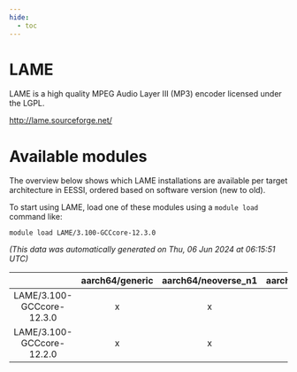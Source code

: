 ```yaml
---
hide:
  - toc
---
```


LAME
====


LAME is a high quality MPEG Audio Layer III (MP3) encoder licensed under the LGPL.

http://lame.sourceforge.net/
# Available modules


The overview below shows which LAME installations are available per target architecture in EESSI, ordered based on software version (new to old).

To start using LAME, load one of these modules using a `module load` command like:

```shell
module load LAME/3.100-GCCcore-12.3.0
```

*(This data was automatically generated on Thu, 06 Jun 2024 at 06:15:51 UTC)*  

| |aarch64/generic|aarch64/neoverse_n1|aarch64/neoverse_v1|x86_64/generic|x86_64/amd/zen2|x86_64/amd/zen3|x86_64/intel/haswell|x86_64/intel/skylake_avx512|
| :---: | :---: | :---: | :---: | :---: | :---: | :---: | :---: | :---: |
|LAME/3.100-GCCcore-12.3.0|x|x|x|x|x|x|x|x|
|LAME/3.100-GCCcore-12.2.0|x|x|x|x|x|x|x|x|
